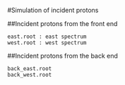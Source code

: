 #Simulation of incident protons

##Incident protons from the front end
```
east.root : east spectrum
west.root : west spectrum
```

##Incident protons from the back end
```
back_east.root
back_west.root
```
